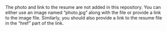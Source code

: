 The photo and link to the resume are not added in this repository. You can either use an image named “photo.jpg” along with the file or provide a link to the image file. Similarly, you should also provide a link to the resume file in the “href” part of the link.

